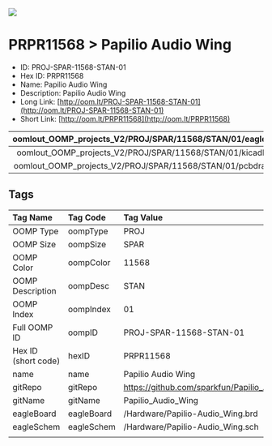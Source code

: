 


  
![][im]
# PRPR11568 > Papilio Audio Wing

- ID: PROJ-SPAR-11568-STAN-01
- Hex ID: PRPR11568
- Name: Papilio Audio Wing
- Description: Papilio Audio Wing
- Long Link: [http://oom.lt/PROJ-SPAR-11568-STAN-01](http://oom.lt/PROJ-SPAR-11568-STAN-01)
- Short Link: [http://oom.lt/PRPR11568](http://oom.lt/PRPR11568)
  

|oomlout_OOMP_projects_V2/PROJ/SPAR/11568/STAN/01/eagleImage.png|oomlout_OOMP_projects_V2/PROJ/SPAR/11568/STAN/01/eagleSchemImage.png|oomlout_OOMP_projects_V2/PROJ/SPAR/11568/STAN/01/kicadPcb3dFront.png|oomlout_OOMP_projects_V2/PROJ/SPAR/11568/STAN/01/kicadPcb3dBack.png|
| :---: | :---: | :---: | :---: |
|oomlout_OOMP_projects_V2/PROJ/SPAR/11568/STAN/01/kicadPcb3d.png|oomlout_OOMP_projects_V2/PROJ/SPAR/11568/STAN/01/bomBack.png|oomlout_OOMP_projects_V2/PROJ/SPAR/11568/STAN/01/bomFront.png|oomlout_OOMP_projects_V2/PROJ/SPAR/11568/STAN/01/pcbdraw.svg|
|oomlout_OOMP_projects_V2/PROJ/SPAR/11568/STAN/01/pcbdrawBack.svg||||

## Tags
  

|Tag Name|Tag Code|Tag Value|
| :--- | :--- | :--- |
|OOMP Type|oompType|PROJ|
|OOMP Size|oompSize|SPAR|
|OOMP Color|oompColor|11568|
|OOMP Description|oompDesc|STAN|
|OOMP Index|oompIndex|01|
|Full OOMP ID|oompID|PROJ-SPAR-11568-STAN-01|
|Hex ID (short code)|hexID|PRPR11568|
|name|name|Papilio Audio Wing|
|gitRepo|gitRepo|https://github.com/sparkfun/Papilio_Audio_Wing|
|gitName|gitName|Papilio_Audio_Wing|
|eagleBoard|eagleBoard|/Hardware/Papilio-Audio_Wing.brd|
|eagleSchem|eagleSchem|/Hardware/Papilio-Audio_Wing.sch|
||||



[im]: PROJ/SPAR/11568/STAN/01/kicadPcb3d_450.png
